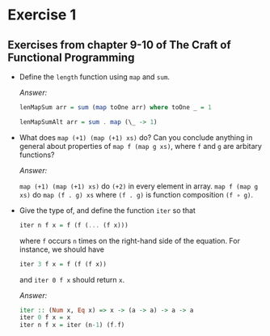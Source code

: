 # Exercise 1

## Exercises from chapter 9-10 of The Craft of Functional Programming

- Define the `length` function using `map` and `sum`.

  _Answer:_

  ```haskell
  lenMapSum arr = sum (map toOne arr) where toOne _ = 1
  ```

  ```haskell
  lenMapSumAlt arr = sum . map (\_ -> 1)
  ```

- What does `map (+1) (map (+1) xs)` do? Can you conclude anything in general
  about properties of `map f (map g xs)`, where `f` and `g` are arbitary
  functions?

  _Answer:_

  `map (+1) (map (+1) xs)` do `(+2)` in every element in array.
  `map f (map g xs)` do `map (f . g) xs` where `(f . g)` is function composition
  `(f ∘ g)`.

- Give the type of, and define the function `iter` so that

  ```haskell
  iter n f x = f (f (... (f x)))
  ```

  where `f` occurs `n` times on the right-hand side of the equation. For
  instance, we should have

  ```haskell
  iter 3 f x = f (f (f x))
  ```

  and `iter 0 f x` should return `x`.

  _Answer:_

  ```haskell
  iter :: (Num x, Eq x) => x -> (a -> a) -> a -> a
  iter 0 f x = x
  iter n f x = iter (n-1) (f.f)
  ```
